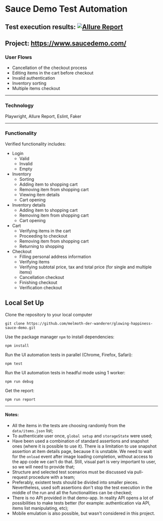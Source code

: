 # Sauce Demo Test Automation
Test execution results: [![Allure Report](https://img.shields.io/badge/Allure%20Report-deployed-yellowgreen)](https://melmoth-der-wanderer.github.io/glowing-happiness-sauce-demo/)
---
Project: https://www.saucedemo.com/
---

### User Flows
- Cancellation of the checkout process
- Editing items in the cart before checkout
- Invalid authentication
- Inventory sorting
- Multiple items checkout

---

### Technology
Playwright, Allure Report, Eslint, Faker

---

### Functionality
Verified functionality includes:
* Login
  * Valid
  * Invalid
  * Empty
* Inventory
  * Sorting
  * Adding item to shopping cart
  * Removing item from shopping cart
  * Viewing item details
  * Cart opening
* Inventory details
  * Adding item to shopping cart
  * Removing item from shopping cart
  * Cart opening
* Cart
  * Verifying items in the cart 
  * Proceeding to checkout
  * Removing item from shopping cart
  * Returning to shopping
* Checkout
  * Filling personal address information
  * Verifying items
  * Verifying subtotal price, tax and total price (for single and multiple items)
  * Cancellation checkout
  * Finishing checkout 
  * Verification checkout
    
## Local Set Up

Clone the repository to your local computer
```
git clone https://github.com/melmoth-der-wanderer/glowing-happiness-sauce-demo.git
```

Use the package manager `npm` to install dependencies:
```
npm install
```

Run the UI automation tests in parallel (Chrome, Firefox, Safari):
```
npm test
```

Run the UI automation tests in headful mode using 1 worker:
```
npm run debug
```

Get the report:
```
npm run report
```

---

#### Notes:

- All the items in the tests are choosing randomly from the `data/items.json` list;
- To authenticate user once, `global setup` and `storageState` were used;
- Have been used a combination of standard assertions and snapshot ones (where it is possible to use it). There is a limitation to use snapshot assertion at item details page, because it is unstable. We need to wait for the `onload` event after image loading completion, without access to the app code we can't do that. Still, visual part is very important to user, so we will need to provide that;
- Structure and selected test scenarios must be discussed via pull-request procedure with a team;
- Preferably, existent tests should be divided into smaller pieces. Nevertheless, used soft assertions don't stop the test execution in the middle of the run and all the functionalities can be checked;
- There is no API provided in that demo-app. In reality API opens a lot of possibilities to make tests better (for example: authentication via API, items list manipulating, etc);
- Mobile emulation is also possible, but wasn't considered in this project.